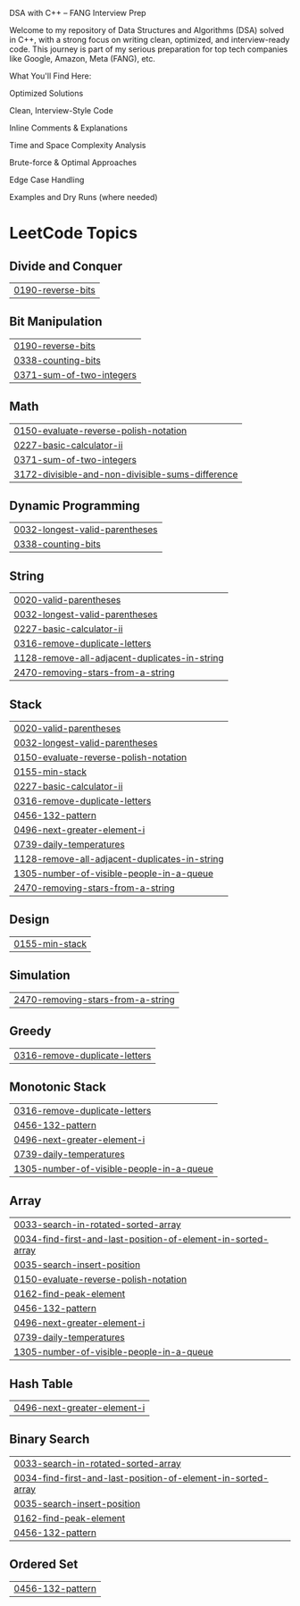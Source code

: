 DSA with C++ – FANG Interview Prep

Welcome to my repository of Data Structures and Algorithms (DSA) solved in C++, with a strong focus on writing clean, optimized, and interview-ready code.
This journey is part of my serious preparation for top tech companies like Google, Amazon, Meta (FANG), etc.

What You'll Find Here:

Optimized Solutions

Clean, Interview-Style Code

Inline Comments & Explanations

Time and Space Complexity Analysis

Brute-force & Optimal Approaches

Edge Case Handling

Examples and Dry Runs (where needed)


<!---LeetCode Topics Start-->
# LeetCode Topics
## Divide and Conquer
|  |
| ------- |
| [0190-reverse-bits](https://github.com/venkatmadhu21/DSA-CPP/tree/master/0190-reverse-bits) |
## Bit Manipulation
|  |
| ------- |
| [0190-reverse-bits](https://github.com/venkatmadhu21/DSA-CPP/tree/master/0190-reverse-bits) |
| [0338-counting-bits](https://github.com/venkatmadhu21/DSA-CPP/tree/master/0338-counting-bits) |
| [0371-sum-of-two-integers](https://github.com/venkatmadhu21/DSA-CPP/tree/master/0371-sum-of-two-integers) |
## Math
|  |
| ------- |
| [0150-evaluate-reverse-polish-notation](https://github.com/venkatmadhu21/DSA-CPP/tree/master/0150-evaluate-reverse-polish-notation) |
| [0227-basic-calculator-ii](https://github.com/venkatmadhu21/DSA-CPP/tree/master/0227-basic-calculator-ii) |
| [0371-sum-of-two-integers](https://github.com/venkatmadhu21/DSA-CPP/tree/master/0371-sum-of-two-integers) |
| [3172-divisible-and-non-divisible-sums-difference](https://github.com/venkatmadhu21/DSA-CPP/tree/master/3172-divisible-and-non-divisible-sums-difference) |
## Dynamic Programming
|  |
| ------- |
| [0032-longest-valid-parentheses](https://github.com/venkatmadhu21/DSA-CPP/tree/master/0032-longest-valid-parentheses) |
| [0338-counting-bits](https://github.com/venkatmadhu21/DSA-CPP/tree/master/0338-counting-bits) |
## String
|  |
| ------- |
| [0020-valid-parentheses](https://github.com/venkatmadhu21/DSA-CPP/tree/master/0020-valid-parentheses) |
| [0032-longest-valid-parentheses](https://github.com/venkatmadhu21/DSA-CPP/tree/master/0032-longest-valid-parentheses) |
| [0227-basic-calculator-ii](https://github.com/venkatmadhu21/DSA-CPP/tree/master/0227-basic-calculator-ii) |
| [0316-remove-duplicate-letters](https://github.com/venkatmadhu21/DSA-CPP/tree/master/0316-remove-duplicate-letters) |
| [1128-remove-all-adjacent-duplicates-in-string](https://github.com/venkatmadhu21/DSA-CPP/tree/master/1128-remove-all-adjacent-duplicates-in-string) |
| [2470-removing-stars-from-a-string](https://github.com/venkatmadhu21/DSA-CPP/tree/master/2470-removing-stars-from-a-string) |
## Stack
|  |
| ------- |
| [0020-valid-parentheses](https://github.com/venkatmadhu21/DSA-CPP/tree/master/0020-valid-parentheses) |
| [0032-longest-valid-parentheses](https://github.com/venkatmadhu21/DSA-CPP/tree/master/0032-longest-valid-parentheses) |
| [0150-evaluate-reverse-polish-notation](https://github.com/venkatmadhu21/DSA-CPP/tree/master/0150-evaluate-reverse-polish-notation) |
| [0155-min-stack](https://github.com/venkatmadhu21/DSA-CPP/tree/master/0155-min-stack) |
| [0227-basic-calculator-ii](https://github.com/venkatmadhu21/DSA-CPP/tree/master/0227-basic-calculator-ii) |
| [0316-remove-duplicate-letters](https://github.com/venkatmadhu21/DSA-CPP/tree/master/0316-remove-duplicate-letters) |
| [0456-132-pattern](https://github.com/venkatmadhu21/DSA-CPP/tree/master/0456-132-pattern) |
| [0496-next-greater-element-i](https://github.com/venkatmadhu21/DSA-CPP/tree/master/0496-next-greater-element-i) |
| [0739-daily-temperatures](https://github.com/venkatmadhu21/DSA-CPP/tree/master/0739-daily-temperatures) |
| [1128-remove-all-adjacent-duplicates-in-string](https://github.com/venkatmadhu21/DSA-CPP/tree/master/1128-remove-all-adjacent-duplicates-in-string) |
| [1305-number-of-visible-people-in-a-queue](https://github.com/venkatmadhu21/DSA-CPP/tree/master/1305-number-of-visible-people-in-a-queue) |
| [2470-removing-stars-from-a-string](https://github.com/venkatmadhu21/DSA-CPP/tree/master/2470-removing-stars-from-a-string) |
## Design
|  |
| ------- |
| [0155-min-stack](https://github.com/venkatmadhu21/DSA-CPP/tree/master/0155-min-stack) |
## Simulation
|  |
| ------- |
| [2470-removing-stars-from-a-string](https://github.com/venkatmadhu21/DSA-CPP/tree/master/2470-removing-stars-from-a-string) |
## Greedy
|  |
| ------- |
| [0316-remove-duplicate-letters](https://github.com/venkatmadhu21/DSA-CPP/tree/master/0316-remove-duplicate-letters) |
## Monotonic Stack
|  |
| ------- |
| [0316-remove-duplicate-letters](https://github.com/venkatmadhu21/DSA-CPP/tree/master/0316-remove-duplicate-letters) |
| [0456-132-pattern](https://github.com/venkatmadhu21/DSA-CPP/tree/master/0456-132-pattern) |
| [0496-next-greater-element-i](https://github.com/venkatmadhu21/DSA-CPP/tree/master/0496-next-greater-element-i) |
| [0739-daily-temperatures](https://github.com/venkatmadhu21/DSA-CPP/tree/master/0739-daily-temperatures) |
| [1305-number-of-visible-people-in-a-queue](https://github.com/venkatmadhu21/DSA-CPP/tree/master/1305-number-of-visible-people-in-a-queue) |
## Array
|  |
| ------- |
| [0033-search-in-rotated-sorted-array](https://github.com/venkatmadhu21/DSA-CPP/tree/master/0033-search-in-rotated-sorted-array) |
| [0034-find-first-and-last-position-of-element-in-sorted-array](https://github.com/venkatmadhu21/DSA-CPP/tree/master/0034-find-first-and-last-position-of-element-in-sorted-array) |
| [0035-search-insert-position](https://github.com/venkatmadhu21/DSA-CPP/tree/master/0035-search-insert-position) |
| [0150-evaluate-reverse-polish-notation](https://github.com/venkatmadhu21/DSA-CPP/tree/master/0150-evaluate-reverse-polish-notation) |
| [0162-find-peak-element](https://github.com/venkatmadhu21/DSA-CPP/tree/master/0162-find-peak-element) |
| [0456-132-pattern](https://github.com/venkatmadhu21/DSA-CPP/tree/master/0456-132-pattern) |
| [0496-next-greater-element-i](https://github.com/venkatmadhu21/DSA-CPP/tree/master/0496-next-greater-element-i) |
| [0739-daily-temperatures](https://github.com/venkatmadhu21/DSA-CPP/tree/master/0739-daily-temperatures) |
| [1305-number-of-visible-people-in-a-queue](https://github.com/venkatmadhu21/DSA-CPP/tree/master/1305-number-of-visible-people-in-a-queue) |
## Hash Table
|  |
| ------- |
| [0496-next-greater-element-i](https://github.com/venkatmadhu21/DSA-CPP/tree/master/0496-next-greater-element-i) |
## Binary Search
|  |
| ------- |
| [0033-search-in-rotated-sorted-array](https://github.com/venkatmadhu21/DSA-CPP/tree/master/0033-search-in-rotated-sorted-array) |
| [0034-find-first-and-last-position-of-element-in-sorted-array](https://github.com/venkatmadhu21/DSA-CPP/tree/master/0034-find-first-and-last-position-of-element-in-sorted-array) |
| [0035-search-insert-position](https://github.com/venkatmadhu21/DSA-CPP/tree/master/0035-search-insert-position) |
| [0162-find-peak-element](https://github.com/venkatmadhu21/DSA-CPP/tree/master/0162-find-peak-element) |
| [0456-132-pattern](https://github.com/venkatmadhu21/DSA-CPP/tree/master/0456-132-pattern) |
## Ordered Set
|  |
| ------- |
| [0456-132-pattern](https://github.com/venkatmadhu21/DSA-CPP/tree/master/0456-132-pattern) |
<!---LeetCode Topics End-->